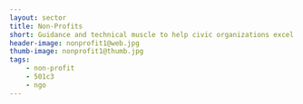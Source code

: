 ```yaml
---
layout: sector
title: Non-Profits
short: Guidance and technical muscle to help civic organizations excel in public geodata stewardship
header-image: nonprofit1@web.jpg
thumb-image: nonprofit1@thumb.jpg
tags:
    - non-profit
    - 501c3
    - ngo
---
```


